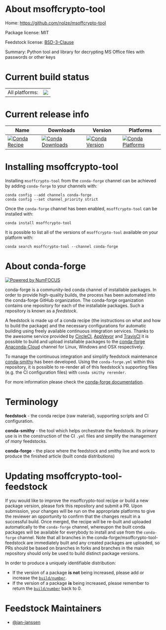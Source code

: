 About msoffcrypto-tool
======================

Home: https://github.com/nolze/msoffcrypto-tool

Package license: MIT

Feedstock license: [BSD-3-Clause](https://github.com/conda-forge/msoffcrypto-tool-feedstock/blob/master/LICENSE.txt)

Summary: Python tool and library for decrypting MS Office files with passwords or other keys

Current build status
====================


<table><tr><td>All platforms:</td>
    <td>
      <a href="https://dev.azure.com/conda-forge/feedstock-builds/_build/latest?definitionId=15215&branchName=master">
        <img src="https://dev.azure.com/conda-forge/feedstock-builds/_apis/build/status/msoffcrypto-tool-feedstock?branchName=master">
      </a>
    </td>
  </tr>
</table>

Current release info
====================

| Name | Downloads | Version | Platforms |
| --- | --- | --- | --- |
| [![Conda Recipe](https://img.shields.io/badge/recipe-msoffcrypto--tool-green.svg)](https://anaconda.org/conda-forge/msoffcrypto-tool) | [![Conda Downloads](https://img.shields.io/conda/dn/conda-forge/msoffcrypto-tool.svg)](https://anaconda.org/conda-forge/msoffcrypto-tool) | [![Conda Version](https://img.shields.io/conda/vn/conda-forge/msoffcrypto-tool.svg)](https://anaconda.org/conda-forge/msoffcrypto-tool) | [![Conda Platforms](https://img.shields.io/conda/pn/conda-forge/msoffcrypto-tool.svg)](https://anaconda.org/conda-forge/msoffcrypto-tool) |

Installing msoffcrypto-tool
===========================

Installing `msoffcrypto-tool` from the `conda-forge` channel can be achieved by adding `conda-forge` to your channels with:

```
conda config --add channels conda-forge
conda config --set channel_priority strict
```

Once the `conda-forge` channel has been enabled, `msoffcrypto-tool` can be installed with:

```
conda install msoffcrypto-tool
```

It is possible to list all of the versions of `msoffcrypto-tool` available on your platform with:

```
conda search msoffcrypto-tool --channel conda-forge
```


About conda-forge
=================

[![Powered by
NumFOCUS](https://img.shields.io/badge/powered%20by-NumFOCUS-orange.svg?style=flat&colorA=E1523D&colorB=007D8A)](https://numfocus.org)

conda-forge is a community-led conda channel of installable packages.
In order to provide high-quality builds, the process has been automated into the
conda-forge GitHub organization. The conda-forge organization contains one repository
for each of the installable packages. Such a repository is known as a *feedstock*.

A feedstock is made up of a conda recipe (the instructions on what and how to build
the package) and the necessary configurations for automatic building using freely
available continuous integration services. Thanks to the awesome service provided by
[CircleCI](https://circleci.com/), [AppVeyor](https://www.appveyor.com/)
and [TravisCI](https://travis-ci.com/) it is possible to build and upload installable
packages to the [conda-forge](https://anaconda.org/conda-forge)
[Anaconda-Cloud](https://anaconda.org/) channel for Linux, Windows and OSX respectively.

To manage the continuous integration and simplify feedstock maintenance
[conda-smithy](https://github.com/conda-forge/conda-smithy) has been developed.
Using the ``conda-forge.yml`` within this repository, it is possible to re-render all of
this feedstock's supporting files (e.g. the CI configuration files) with ``conda smithy rerender``.

For more information please check the [conda-forge documentation](https://conda-forge.org/docs/).

Terminology
===========

**feedstock** - the conda recipe (raw material), supporting scripts and CI configuration.

**conda-smithy** - the tool which helps orchestrate the feedstock.
                   Its primary use is in the construction of the CI ``.yml`` files
                   and simplify the management of *many* feedstocks.

**conda-forge** - the place where the feedstock and smithy live and work to
                  produce the finished article (built conda distributions)


Updating msoffcrypto-tool-feedstock
===================================

If you would like to improve the msoffcrypto-tool recipe or build a new
package version, please fork this repository and submit a PR. Upon submission,
your changes will be run on the appropriate platforms to give the reviewer an
opportunity to confirm that the changes result in a successful build. Once
merged, the recipe will be re-built and uploaded automatically to the
`conda-forge` channel, whereupon the built conda packages will be available for
everybody to install and use from the `conda-forge` channel.
Note that all branches in the conda-forge/msoffcrypto-tool-feedstock are
immediately built and any created packages are uploaded, so PRs should be based
on branches in forks and branches in the main repository should only be used to
build distinct package versions.

In order to produce a uniquely identifiable distribution:
 * If the version of a package **is not** being increased, please add or increase
   the [``build/number``](https://docs.conda.io/projects/conda-build/en/latest/resources/define-metadata.html#build-number-and-string).
 * If the version of a package **is** being increased, please remember to return
   the [``build/number``](https://docs.conda.io/projects/conda-build/en/latest/resources/define-metadata.html#build-number-and-string)
   back to 0.

Feedstock Maintainers
=====================

* [@jan-janssen](https://github.com/jan-janssen/)

